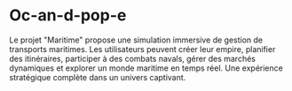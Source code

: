 # Oc-an-d-pop-e
Le projet "Maritime" propose une simulation immersive de gestion de transports maritimes. Les utilisateurs peuvent créer leur empire, planifier des itinéraires, participer à des combats navals, gérer des marchés dynamiques et explorer un monde maritime en temps réel. Une expérience stratégique complète dans un univers captivant.
